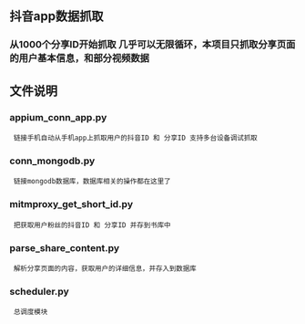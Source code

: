 ## 抖音app数据抓取
### 从1000个分享ID开始抓取 几乎可以无限循环，本项目只抓取分享页面的用户基本信息，和部分视频数据
## 文件说明
### appium_conn_app.py 
     链接手机自动从手机app上抓取用户的抖音ID 和 分享ID 支持多台设备调试抓取
### conn_mongodb.py 
     链接mongodb数据库，数据库相关的操作都在这里了
### mitmproxy_get_short_id.py
     把获取用户粉丝的抖音ID 和 分享ID 并存到书库中
### parse_share_content.py 
     解析分享页面的内容，获取用户的详细信息，并存入到数据库
### scheduler.py 
     总调度模块
    